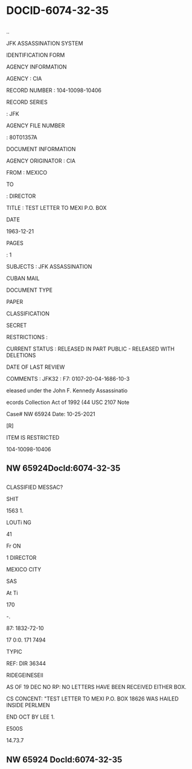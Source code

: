 # DOCID-6074-32-35

##
..

JFK ASSASSINATION SYSTEM

IDENTIFICATION FORM

AGENCY INFORMATION

AGENCY : CIA

RECORD NUMBER : 104-10098-10406

RECORD SERIES

: JFK

AGENCY FILE NUMBER

: 80T01357A

DOCUMENT INFORMATION

AGENCY ORIGINATOR : CIA

FROM : MEXICO

TO

: DIRECTOR

TITLE : TEST LETTER TO MEXI P.O. BOX

DATE

1963-12-21

PAGES

: 1

SUBJECTS : JFK ASSASSINATION

CUBAN MAIL

DOCUMENT TYPE

PAPER

CLASSIFICATION

SECRET

RESTRICTIONS :

CURRENT STATUS : RELEASED IN PART PUBLIC - RELEASED WITH DELETIONS

DATE OF LAST REVIEW

COMMENTS : JFK32 : F7: 0107-20-04-1686-10-3

eleased under the John F. Kennedy Assassinatio

ecords Collection Act of 1992 (44 USC 2107 Note

Case# NW 65924 Date: 10-25-2021

[R]

ITEM IS RESTRICTED

104-10098-10406

NW 65924Docld:6074-32-35
---

##
CLASSIFIED MESSAC?

SHIT

1563 1.

LOUTi NG

41

Fr ON

1 DIRECTOR

MEXICO CITY

SAS

At Ti

170

-.

87: 1832-72-10

17 0:0. 171 7494

TYPIC

REF: DIR 36344

RIDEGEINESEII

AS OF 19 DEC NO RP: NO LETTERS HAVE BEEN RECEIVED EITHER BOX.

CS CONCENT: "TEST LETTER TO MEXI P.O. BOX 18626 WAS HAILED INSIDE PERLMEN

END OCT BY LEE 1.

E500S

14.73.7

NW 65924 Docld:6074-32-35
---

